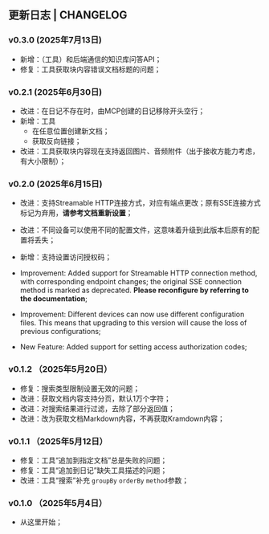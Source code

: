 ## 更新日志 | CHANGELOG

### v0.3.0 (2025年7月13日)

- 新增：（工具）和后端通信的知识库问答API；
- 修复：工具获取块内容错误文档标题的问题；

### v0.2.1 (2025年6月30日)

- 改进：在日记不存在时，由MCP创建的日记移除开头空行；
- 新增：工具
  - 在任意位置创建新文档；
  - 获取反向链接；
- 改进：工具获取块内容现在支持返回图片、音频附件（出于接收方能力考虑，有大小限制）；

### v0.2.0 (2025年6月15日)

- 改进：支持Streamable HTTP连接方式，对应有端点更改；原有SSE连接方式标记为弃用，**请参考文档重新设置**；
- 改进：不同设备可以使用不同的配置文件，这意味着升级到此版本后原有的配置将丢失；
- 新增：支持设置访问授权码；


- Improvement: Added support for Streamable HTTP connection method, with corresponding endpoint changes; the original SSE connection method is marked as deprecated. **Please reconfigure by referring to the documentation**;  
- Improvement: Different devices can now use different configuration files. This means that upgrading to this version will cause the loss of previous configurations;  
- New Feature: Added support for setting access authorization codes;

### v0.1.2 （2025年5月20日）

- 修复：搜索类型限制设置无效的问题；
- 改进：获取文档内容支持分页，默认1万个字符；
- 改进：对搜索结果进行过滤，去除了部分返回值；
- 改进：改为获取文档Markdown内容，不再获取Kramdown内容；

### v0.1.1 （2025年5月12日）

- 修复：工具“追加到指定文档”总是失败的问题；
- 修复：工具“追加到日记”缺失工具描述的问题；
- 改进：工具“搜索”补充 `groupBy` `orderBy` `method`参数；

### v0.1.0 （2025年5月4日）

- 从这里开始；
